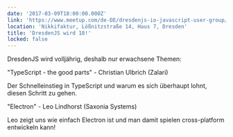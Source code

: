 ```yaml
---
date: '2017-03-09T18:00:00.000Z'
link: 'https://www.meetup.com/de-DE/dresdenjs-io-javascript-user-group/events/rmvznlywfbmb/'
location: 'Nikkifaktur, Lößnitzstraße 14, Haus 7, Dresden'
title: 'DresdenJS wird 18!'
locked: false
---
```

DresdenJS wird volljährig, deshalb nur erwachsene Themen:

"TypeScript - the good parts" - Christian Ulbrich (Zalari)

Der Schnelleinstieg in TypeScript und warum es sich überhaupt lohnt, diesen Schritt zu gehen.

"Electron" - Leo Lindhorst (Saxonia Systems)

Leo zeigt uns wie einfach Electron ist und man damit spielen cross-platform entwickeln kann!
